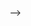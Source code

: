 <!-- 2. Monitor Task:I will suggest two types of monitor system.1. AWS  Cloud watch, SNS, services to services on AWS cloud .2.  
Pagerdute, to run on virtual or physical instances.

The challenges to monitor this type of service & spec is to configure a precision  alert system to avoid false positives alerts.

- Monitor the Server Spec
1. Monitor each CPU everge, there are four on the server spec, monitor cpu high picks.
2. Monitor the amount of memory the server consumes and trigger an  alert below x amount of data
3. Monitor the memory banks health .
4. Monitor the two tb free space disk size .Define an alert that under 2tb of free space update Slack or email about changes in the storage size.Monitor the amount of IOPS the disks throughput .Monitor the open file the linux file system. Monitor the amount of Swap file 
5. Network Monitor if network device  are up or down. Monitor the amount of traffic per network device.
6.Monitor the amount of ssl traffic per network device and the total in all devices.
7.Netflow analyzer service to monitor SSL traffic better. 
8. Monitor the ssl proxy service. -->













 -->
